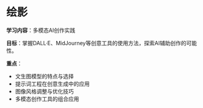 # 绘影

**学习内容**：多模态AI创作实践

**目标**：掌握DALL·E、MidJourney等创意工具的使用方法，探索AI辅助创作的可能性。

**重点**：
- 文生图模型的特点与选择
- 提示词工程在创意生成中的应用
- 图像风格调整与优化技巧
- 多模态创作工具的组合应用 